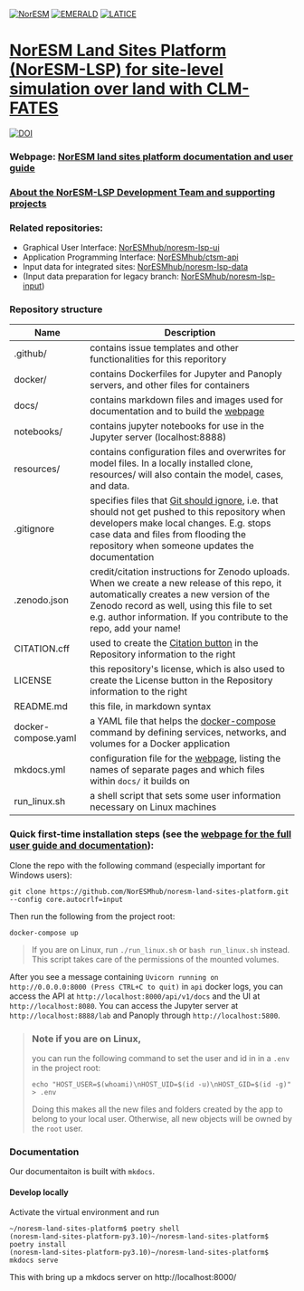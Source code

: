 [![NorESM](docs/img/NORESM-logo.png "the Norwegian Earth System Model")](https://www.noresm.org/)
[![EMERALD](docs/img/Emerald_darktext_whiteBG_small.png "EMERALD project")](https://www.mn.uio.no/geo/english/research/projects/emerald/)
[![LATICE](docs/img/UiO_LATICE_logo_black_small.png "Land-ATmosphere Interactions in Cold Environments research group")](https://www.mn.uio.no/geo/english/research/groups/latice/)

# [NorESM Land Sites Platform (NorESM-LSP) for site-level simulation over land with CLM-FATES](https://noresmhub.github.io/noresm-land-sites-platform/)

[![DOI](https://zenodo.org/badge/DOI/10.5281/zenodo.7304386.svg)](https://doi.org/10.5281/zenodo.7304386)

### Webpage: [NorESM land sites platform documentation and user guide](https://noresmhub.github.io/noresm-land-sites-platform/)

### [About the NorESM-LSP Development Team and supporting projects](https://noresmhub.github.io/noresm-land-sites-platform/about/)

### Related repositories:

- Graphical User Interface: [NorESMhub/noresm-lsp-ui](https://github.com/NorESMhub/noresm-lsp-ui)
- Application Programming Interface: [NorESMhub/ctsm-api](https://github.com/NorESMhub/ctsm-api)
- Input data for integrated sites: [NorESMhub/noresm-lsp-data](https://github.com/NorESMhub/noresm-lsp-data)
- (Input data preparation for legacy branch: [NorESMhub/noresm-lsp-input](https://github.com/NorESMhub/noresm-lsp-input))

### Repository structure

| Name           | Description   |
| -------------  | ------------- |
| .github/       | contains issue templates and other functionalities for this reporitory |
| docker/        | contains Dockerfiles for Jupyter and Panoply servers, and other files for containers |
| docs/          | contains markdown files and images used for documentation and to build the [webpage](https://noresmhub.github.io/noresm-land-sites-platform/) |
| notebooks/     | contains jupyter notebooks for use in the Jupyter server (localhost:8888) |
| resources/     | contains configuration files and overwrites for model files. In a locally installed clone, resources/ will also contain the model, cases, and data. |
| .gitignore     | specifies files that [Git should ignore](https://git-scm.com/docs/gitignore), i.e. that should not get pushed to this repository when developers make local changes. E.g. stops case data and files from flooding the repository when someone updates the documentation |
| .zenodo.json   | credit/citation instructions for Zenodo uploads. When we create a new release of this repo, it automatically creates a new version of the Zenodo record as well, using this file to set e.g. author information. If you contribute to the repo, add your name! |
| CITATION.cff   | used to create the [Citation button](https://citation-file-format.github.io/) in the Repository information to the right |
| LICENSE        | this repository's license, which is also used to create the License button in the Repository information to the right |
| README.md      | this file, in markdown syntax |
| docker-compose.yaml | a YAML file that helps the [docker-compose](https://docs.docker.com/compose/compose-file/) command by defining services, networks, and volumes for a Docker application |
| mkdocs.yml | configuration file for the [webpage](https://noresmhub.github.io/noresm-land-sites-platform/), listing the names of separate pages and which files within `docs/` it builds on
| run_linux.sh | a shell script that sets some user information necessary on Linux machines |

### Quick first-time installation steps (see the [webpage for the full user guide and documentation](https://noresmhub.github.io/noresm-land-sites-platform/documentation/)):

Clone the repo with the following command (especially important for Windows users):

`git clone https://github.com/NorESMhub/noresm-land-sites-platform.git --config core.autocrlf=input`

Then run the following from the project root:

`docker-compose up`

> If you are on Linux, run `./run_linux.sh` or `bash run_linux.sh` instead.
> This script takes care of the permissions of the mounted volumes. 

After you see a message containing `Uvicorn running on http://0.0.0.0:8000 (Press CTRL+C to quit)` in `api` docker logs, you can access the API at `http://localhost:8000/api/v1/docs` and the UI at `http://localhost:8080`. You can access the Jupyter server at `http://localhost:8888/lab` and Panoply through `http://localhost:5800`.

> ### Note if you are on Linux, 
> 
> you can run the following command to set the user and id in in a `.env` in the project root:
>
> ```echo "HOST_USER=$(whoami)\nHOST_UID=$(id -u)\nHOST_GID=$(id -g)" > .env```
>
> Doing this makes all the new files and folders created by the app to belong to your local user. Otherwise, all new objects will be owned by the `root` user.


### Documentation 
Our documentaiton is built with `mkdocs`. 

#### Develop locally 

Activate the virtual environment and run 

    ~/noresm-land-sites-platform$ poetry shell
    (noresm-land-sites-platform-py3.10)~/noresm-land-sites-platform$ poetry install
    (noresm-land-sites-platform-py3.10)~/noresm-land-sites-platform$ mkdocs serve 

This with bring up a mkdocs server on http://localhost:8000/